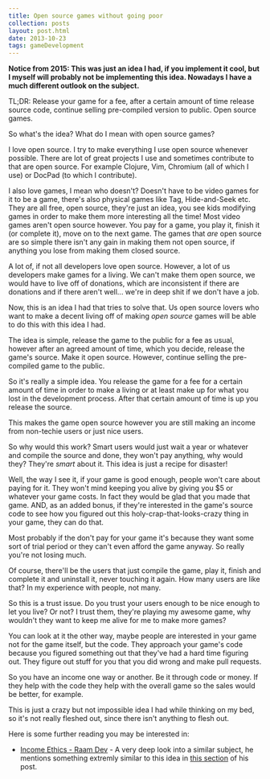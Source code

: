 ```yaml
---
title: Open source games without going poor
collection: posts
layout: post.html
date: 2013-10-23
tags: gameDevelopment
---
```


**Notice from 2015: This was just an idea I had, if you implement it cool, but I
myself will probably not be implementing this idea.  Nowadays I have a much
different outlook on the subject.**

TL;DR: Release your game for a fee, after a certain amount of time release
source code, continue selling pre-compiled version to public.  Open source
games.

So what's the idea?  What do I mean with open source games?

I love open source.  I try to make everything I use open source whenever
possible.  There are lot of great projects I use and sometimes contribute to
that are open source.  For example Clojure, Vim, Chromium (all of which I use)
or DocPad (to which I contribute).

I also love games, I mean who doesn't?  Doesn't have to be video games for it to
be a game, there's also physical games like Tag, Hide-and-Seek etc.  They are
all free, open source, they're just an idea, you see kids modifying games in
order to make them more interesting all the time! Most video games aren't open
source however.  You pay for a game, you play it, finish it (or complete it),
move on to the next game.  The games that *are* open source are so simple there
isn't any gain in making them not open source, if anything you lose from making
them closed source.

A lot of, if not all developers love open source.  However, a lot of us
developers make games for a living.  We can't make them open source, we would
have to live off of donations, which are inconsistent if there are donations and
if there aren't well... we're in deep shit if we don't have a job.

Now, this is an idea I had that tries to solve that.  Us open source lovers who
want to make a decent living off of making *open source* games will be able to
do this with this idea I had.

The idea is simple, release the game to the public for a fee as usual, however
after an agreed amount of time, which you decide, release the game's source.
Make it open source. However, continue selling the pre-compiled game to the
public.

So it's really a simple idea.  You release the game for a fee for a certain
amount of time in order to make a living or at least make up for what you lost
in the development process.  After that certain amount of time is up you release
the source.

This makes the game open source however you are still making an income from
non-techie users or just nice users.

So why would this work?  Smart users would just wait a year or whatever and
compile the source and done, they won't pay anything, why would they? They're
*smart* about it.  This idea is just a recipe for disaster!

Well, the way I see it, if your game is good enough, people won't care about
paying for it.  They won't mind keeping you alive by giving you $5 or whatever
your game costs.  In fact they would be glad that you made that game.  AND, as
an added bonus, if they're interested in the game's source code to see how you
figured out this holy-crap-that-looks-crazy thing in your game, they can do
that.

Most probably if the don't pay for your game it's because they want some sort of
trial period or they can't even afford the game anyway.  So really you're not
losing much.

Of course, there'll be the users that just compile the game, play it, finish and
complete it and uninstall it, never touching it again.  How many users are like
that?  In my experience with people, not many.

So this is a trust issue.  Do you trust your users enough to be nice enough to
let you live?  Or not?  I trust them, they're playing my awesome game, why
wouldn't they want to keep me alive for me to make more games?

You can look at it the other way, maybe people are interested in your game not
for the game itself, but the code.  They approach your game's code because you
figured something out that they've had a hard time figuring out.  They figure
out stuff for you that you did wrong and make pull requests.

So you have an income one way or another.  Be it through code or money.  If they
help with the code they help with the overall game so the sales would be better,
for example.

This is just a crazy but not impossible idea I had while thinking on my bed, so
it's not really fleshed out, since there isn't anything to flesh out.

Here is some further reading you may be interested in:

- [Income Ethics - Raam Dev](http://raamdev.com/income-ethics-series/) - A very
  deep look into a similar subject, he mentions something extremly similar to
  this idea in
  [this section](http://raamdev.com/income-ethics-series/#public_domain) of his
  post.
